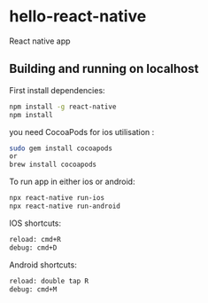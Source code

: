 # hello-react-native

React native app

## Building and running on localhost

First install dependencies:

```sh
npm install -g react-native
npm install
```

you need CocoaPods for ios utilisation :

```sh
sudo gem install cocoapods
or
brew install cocoapods
```
To run app in either ios or android:

```sh
npx react-native run-ios
npx react-native run-android
```

IOS shortcuts:

```sh
reload: cmd+R
debug: cmd+D
```

Android shortcuts:

```sh
reload: double tap R
debug: cmd+M
```
